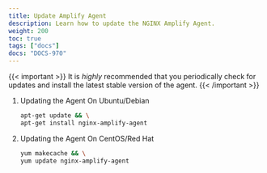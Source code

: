 ```yaml
---
title: Update Amplify Agent
description: Learn how to update the NGINX Amplify Agent.
weight: 200
toc: true
tags: ["docs"]
docs: "DOCS-970"
---
```


{{< important >}}
It is *highly* recommended that you periodically check for updates and install the latest stable version of the agent.
{{< /important >}}

 1. Updating the Agent On Ubuntu/Debian

    ```bash
    apt-get update && \
    apt-get install nginx-amplify-agent
    ```

 2. Updating the Agent On CentOS/Red Hat

    ```bash
    yum makecache && \
    yum update nginx-amplify-agent
    ```